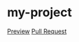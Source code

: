 # my-project
  [Preview](https://github.com/Pavlo000)
  [Pull Request](https://github.com/Pavlo000/my-project/pull/1)
